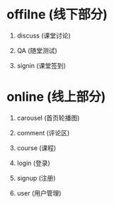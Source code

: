 # offilne (线下部分)

1. discuss (课堂讨论)

1. QA (随堂测试)

1. signin (课堂签到)

# online (线上部分)

1. carousel (首页轮播图)

1. comment (评论区)

1. course (课程)

1. login (登录)

1. signup (注册)

1. user (用户管理)


